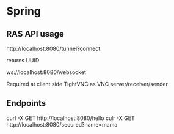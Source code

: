 # Spring

## RAS API usage

http://localhost:8080/tunnel?connect

returns UUID

ws://localhost:8080/websocket

Required at client side TightVNC as VNC server/receiver/sender

## Endpoints

curl -X GET http://localhost:8080/hello
culr -X GET http://localhost:8080/secured?name=mama